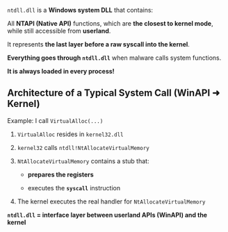 `ntdll.dll` is a **Windows system DLL** that contains:

All **NTAPI (Native API)** functions, which are **the closest to kernel mode**, while still accessible from **userland**.

It represents **the last layer before a raw syscall into the kernel**.

**Everything goes through `ntdll.dll`** when malware calls system functions.

**It is always loaded in every process!**

## **Architecture of a Typical System Call (WinAPI ➜ Kernel)**

Example: I call `VirtualAlloc(...)`

1. `VirtualAlloc` resides in `kernel32.dll`

2. `kernel32` calls `ntdll!NtAllocateVirtualMemory`

3. `NtAllocateVirtualMemory` contains a stub that:

   * **prepares the registers**

   * executes the **`syscall`** instruction
   
4. The kernel executes the real handler for `NtAllocateVirtualMemory`

**`ntdll.dll` = interface layer between userland APIs (WinAPI) and the kernel**
